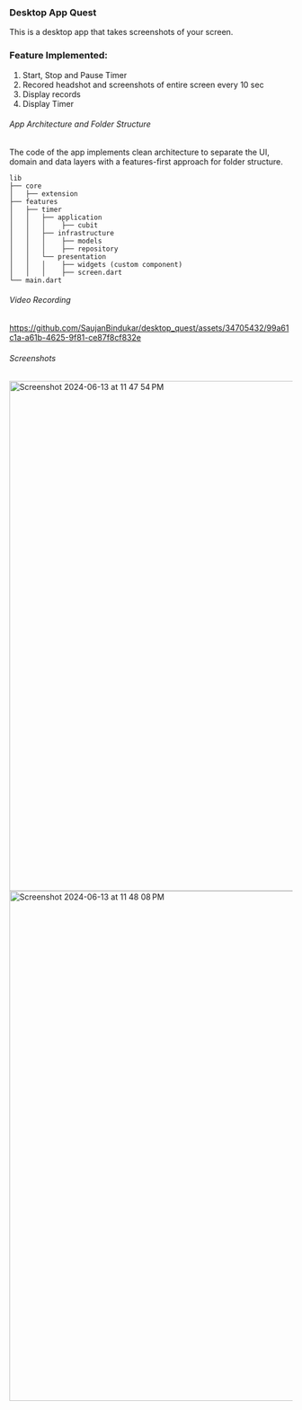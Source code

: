 
### Desktop App Quest
This is a desktop app that takes screenshots of your screen.
### Feature Implemented:
1. Start, Stop and Pause Timer
2. Recored headshot and screenshots of entire screen every 10 sec
3. Display records
4. Display Timer

###### App Architecture and Folder Structure
The code of the app implements clean architecture to separate the UI, domain and data layers with a features-first approach for folder structure.
```
lib
├── core
│   ├── extension
├── features
│   ├── timer
│   │   ├── application
│   │   │    ├── cubit
│   │   ├── infrastructure
│   │   │    ├── models
│   │   │    ├── repository
│   │   └── presentation
│   │   │    ├── widgets (custom component)
│   │   │    ├── screen.dart
└── main.dart
```

###### Video Recording
https://github.com/SaujanBindukar/desktop_quest/assets/34705432/99a61c1a-a61b-4625-9f81-ce87f8cf832e

###### Screenshots
<img width="908" alt="Screenshot 2024-06-13 at 11 47 54 PM" src="https://github.com/SaujanBindukar/desktop_quest/assets/34705432/a00b22b6-5b39-485b-ba18-d0878e7265cd">
<img width="908" alt="Screenshot 2024-06-13 at 11 48 08 PM" src="https://github.com/SaujanBindukar/desktop_quest/assets/34705432/704793cf-928c-43c1-8346-6c5cc6e49a54">





